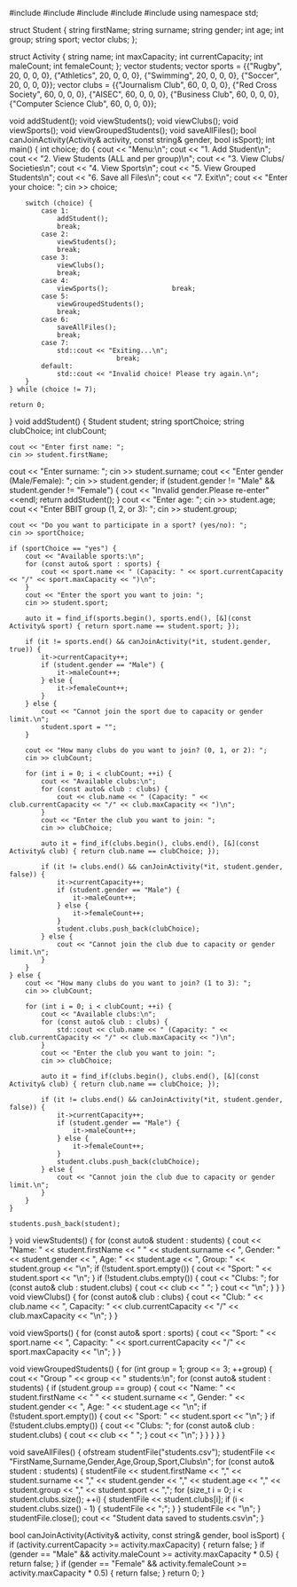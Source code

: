 #include <iostream>
#include <vector>
#include <string>
#include <fstream>
#include <algorithm>
using namespace std;

struct Student {
    string firstName;
    string surname;
    string gender;
    int age;
    int group;
    string sport;
   vector<string> clubs;
};

struct Activity {
    string name;
    int maxCapacity;
    int currentCapacity;
    int maleCount;
    int femaleCount;
};
vector<Student> students;
vector<Activity> sports = {{"Rugby", 20, 0, 0, 0}, {"Athletics", 20, 0, 0, 0}, {"Swimming", 20, 0, 0, 0}, {"Soccer", 20, 0, 0, 0}};
vector<Activity> clubs = {{"Journalism Club", 60, 0, 0, 0}, {"Red Cross Society", 60, 0, 0, 0}, {"AISEC", 60, 0, 0, 0}, {"Business Club", 60, 0, 0, 0}, {"Computer Science Club", 60, 0, 0, 0}};

void addStudent();
void viewStudents();
void viewClubs();
void viewSports();
void viewGroupedStudents();
void saveAllFiles();
bool canJoinActivity(Activity& activity, const string& gender, bool isSport);
int main() {
    int choice;
    do {
      cout << "Menu:\n";
      cout << "1. Add Student\n";
      cout << "2. View Students (ALL and per group)\n";
      cout << "3. View Clubs/ Societies\n";
      cout << "4. View Sports\n";
      cout << "5. View Grouped Students\n";
      cout << "6. Save all Files\n";
      cout << "7. Exit\n";
      cout << "Enter your choice: ";
        cin >> choice;

        switch (choice) {
            case 1:
                addStudent();
                break;
            case 2:
                viewStudents();
                break;
            case 3:
                viewClubs();
                break;
            case 4:
                viewSports();                break;
            case 5:
                viewGroupedStudents();
                break;
            case 6:
                saveAllFiles();
                break;
            case 7:
                std::cout << "Exiting...\n";
                               break;
            default:
                std::cout << "Invalid choice! Please try again.\n";
        }
    } while (choice != 7);

    return 0;
}
void addStudent() {
    Student student;
    string sportChoice;
    string clubChoice;
    int clubCount;

    cout << "Enter first name: ";
    cin >> student.firstName;
   cout << "Enter surname: ";
    cin >> student.surname;
    cout << "Enter gender (Male/Female): ";
    cin >> student.gender;
    if (student.gender != "Male"  && student.gender != "Female") {
        cout << "Invalid gender.Please re-enter"<<endl;
        return addStudent();
    }
    cout << "Enter age: ";
    cin >> student.age;
    cout << "Enter BBIT group (1, 2, or 3): ";
    cin >> student.group;

    cout << "Do you want to participate in a sport? (yes/no): ";
    cin >> sportChoice;

    if (sportChoice == "yes") {
        cout << "Available sports:\n";
        for (const auto& sport : sports) {
            cout << sport.name << " (Capacity: " << sport.currentCapacity << "/" << sport.maxCapacity << ")\n";
        }
        cout << "Enter the sport you want to join: ";
        cin >> student.sport;

        auto it = find_if(sports.begin(), sports.end(), [&](const Activity& sport) { return sport.name == student.sport; });

        if (it != sports.end() && canJoinActivity(*it, student.gender, true)) {
            it->currentCapacity++;
            if (student.gender == "Male") {
                it->maleCount++;
            } else {
                it->femaleCount++;
            }
        } else {
            cout << "Cannot join the sport due to capacity or gender limit.\n";
            student.sport = "";
        }

        cout << "How many clubs do you want to join? (0, 1, or 2): ";
        cin >> clubCount;

        for (int i = 0; i < clubCount; ++i) {
            cout << "Available clubs:\n";
            for (const auto& club : clubs) {
                cout << club.name << " (Capacity: " << club.currentCapacity << "/" << club.maxCapacity << ")\n";
            }
            cout << "Enter the club you want to join: ";
            cin >> clubChoice;

            auto it = find_if(clubs.begin(), clubs.end(), [&](const Activity& club) { return club.name == clubChoice; });

            if (it != clubs.end() && canJoinActivity(*it, student.gender, false)) {
                it->currentCapacity++;
                if (student.gender == "Male") {
                    it->maleCount++;
                } else {
                    it->femaleCount++;
                }
                student.clubs.push_back(clubChoice);
            } else {
                cout << "Cannot join the club due to capacity or gender limit.\n";
            }
        }
    } else {
        cout << "How many clubs do you want to join? (1 to 3): ";
        cin >> clubCount;

        for (int i = 0; i < clubCount; ++i) {
            cout << "Available clubs:\n";
            for (const auto& club : clubs) {
                std::cout << club.name << " (Capacity: " << club.currentCapacity << "/" << club.maxCapacity << ")\n";
            }
            cout << "Enter the club you want to join: ";
            cin >> clubChoice;

            auto it = find_if(clubs.begin(), clubs.end(), [&](const Activity& club) { return club.name == clubChoice; });

            if (it != clubs.end() && canJoinActivity(*it, student.gender, false)) {
                it->currentCapacity++;
                if (student.gender == "Male") {
                    it->maleCount++;
                } else {
                    it->femaleCount++;
                }
                student.clubs.push_back(clubChoice);
            } else {
                cout << "Cannot join the club due to capacity or gender limit.\n";
            }
        }
    }

    students.push_back(student);
}
void viewStudents() {
    for (const auto& student : students) {
        cout << "Name: " << student.firstName << " " << student.surname << ", Gender: " << student.gender << ", Age: " << student.age << ", Group: " << student.group << "\n";
        if (!student.sport.empty()) {
            cout << "Sport: " << student.sport << "\n";
        }
        if (!student.clubs.empty()) {
            cout << "Clubs: ";
            for (const auto& club : student.clubs) {
                cout << club << " ";
            }
            cout << "\n";
        }
    }
}
void viewClubs() {
    for (const auto& club : clubs) {
        cout << "Club: " << club.name << ", Capacity: " << club.currentCapacity << "/" << club.maxCapacity << "\n";
    }
}

void viewSports() {
    for (const auto& sport : sports) {
        cout << "Sport: " << sport.name << ", Capacity: " << sport.currentCapacity << "/" << sport.maxCapacity << "\n";
    }
}

void viewGroupedStudents() {
    for (int group = 1; group <= 3; ++group) {
        cout << "Group " << group << " students:\n";
        for (const auto& student : students) {
            if (student.group == group) {
                cout << "Name: " << student.firstName << " " << student.surname << ", Gender: " << student.gender << ", Age: " << student.age << "\n";
                if (!student.sport.empty()) {
                    cout << "Sport: " << student.sport << "\n";
                }
                if (!student.clubs.empty()) {
                    cout << "Clubs: ";
                    for (const auto& club : student.clubs) {
                        cout << club << " ";
                    }
                    cout << "\n";
                }
            }
        }
    }
}

void saveAllFiles() {
    ofstream studentFile("students.csv");
    studentFile << "FirstName,Surname,Gender,Age,Group,Sport,Clubs\n";
    for (const auto& student : students) {
        studentFile << student.firstName << "," << student.surname << "," << student.gender << "," << student.age << "," << student.group << "," << student.sport << ",";
        for (size_t i = 0; i < student.clubs.size(); ++i) {
            studentFile << student.clubs[i];
            if (i < student.clubs.size() - 1) {
                studentFile << ";";
            }
        }
        studentFile << "\n";
    }
    studentFile.close();
    cout << "Student data saved to students.csv\n";
}

bool canJoinActivity(Activity& activity, const string& gender, bool isSport) {
    if (activity.currentCapacity >= activity.maxCapacity) {
        return false;
    }
    if (gender == "Male" && activity.maleCount >= activity.maxCapacity * 0.5) {
        return false;
    }
    if (gender == "Female" && activity.femaleCount >= activity.maxCapacity * 0.5) {
        return false;
    }
    return 0;
}
